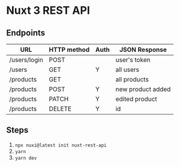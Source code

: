 # Nuxt 3 REST API

## Endpoints

| URL          | HTTP method | Auth | JSON Response     |
| ------------ | ----------- | ---- | ----------------- |
| /users/login | POST        |      | user's token      |
| /users       | GET         | Y    | all users         |
| /products    | GET         |      | all products      |
| /products    | POST        | Y    | new product added |
| /products    | PATCH       | Y    | edited product    |
| /products    | DELETE      | Y    | id                |

## Steps

1. `npx nuxi@latest init nuxt-rest-api`
2. `yarn`
3. `yarn dev`
